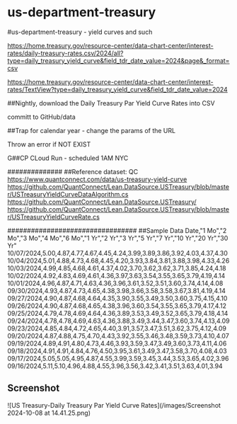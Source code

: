# us-department-treasury
#us-department-treasury - yield curves and such



https://home.treasury.gov/resource-center/data-chart-center/interest-rates/daily-treasury-rates.csv/2024/all?type=daily_treasury_yield_curve&field_tdr_date_value=2024&page&_format=csv


https://home.treasury.gov/resource-center/data-chart-center/interest-rates/TextView?type=daily_treasury_yield_curve&field_tdr_date_value=2024


##Nightly, download the Daily Treasury Par Yield Curve Rates into CSV

committ to GitHub/data

##Trap for calendar year - change the params of the URL

Throw an error if NOT EXIST

G##CP CLoud Run - scheduled 1AM NYC


##############
##Reference dataset: QC
https://www.quantconnect.com/data/us-treasury-yield-curve
https://github.com/QuantConnect/Lean.DataSource.USTreasury/blob/master/USTreasuryYieldCurveDataAlgorithm.cs
https://github.com/QuantConnect/Lean.DataSource.USTreasury/
https://github.com/QuantConnect/Lean.DataSource.USTreasury/blob/master/USTreasuryYieldCurveRate.cs









#################################
##Sample Data
Date,"1 Mo","2 Mo","3 Mo","4 Mo","6 Mo","1 Yr","2 Yr","3 Yr","5 Yr","7 Yr","10 Yr","20 Yr","30 Yr"
10/07/2024,5.00,4.87,4.77,4.67,4.45,4.24,3.99,3.89,3.86,3.92,4.03,4.37,4.30
10/04/2024,5.01,4.88,4.73,4.68,4.45,4.20,3.93,3.84,3.81,3.88,3.98,4.33,4.26
10/03/2024,4.99,4.85,4.68,4.61,4.37,4.02,3.70,3.62,3.62,3.71,3.85,4.24,4.18
10/02/2024,4.92,4.83,4.69,4.61,4.36,3.97,3.63,3.54,3.55,3.65,3.79,4.19,4.14
10/01/2024,4.96,4.87,4.71,4.63,4.36,3.96,3.61,3.52,3.51,3.60,3.74,4.14,4.08
09/30/2024,4.93,4.87,4.73,4.65,4.38,3.98,3.66,3.58,3.58,3.67,3.81,4.19,4.14
09/27/2024,4.90,4.87,4.68,4.64,4.35,3.90,3.55,3.49,3.50,3.60,3.75,4.15,4.10
09/26/2024,4.90,4.87,4.68,4.65,4.38,3.96,3.60,3.54,3.55,3.65,3.79,4.17,4.12
09/25/2024,4.79,4.78,4.69,4.64,4.36,3.89,3.53,3.49,3.52,3.65,3.79,4.18,4.14
09/24/2024,4.78,4.78,4.69,4.63,4.36,3.88,3.49,3.44,3.47,3.60,3.74,4.13,4.09
09/23/2024,4.85,4.84,4.72,4.65,4.40,3.91,3.57,3.47,3.51,3.62,3.75,4.12,4.09
09/20/2024,4.87,4.88,4.75,4.70,4.43,3.92,3.55,3.46,3.48,3.59,3.73,4.10,4.07
09/19/2024,4.89,4.91,4.80,4.73,4.46,3.93,3.59,3.47,3.49,3.60,3.73,4.11,4.06
09/18/2024,4.91,4.91,4.84,4.76,4.50,3.95,3.61,3.49,3.47,3.58,3.70,4.08,4.03
09/17/2024,5.05,5.05,4.95,4.87,4.55,3.99,3.59,3.45,3.44,3.53,3.65,4.02,3.96
09/16/2024,5.11,5.10,4.96,4.88,4.55,3.96,3.56,3.42,3.41,3.51,3.63,4.01,3.94






## Screenshot

![US Treasury-Daily Treasury Par Yield Curve Rates](/images/Screenshot 2024-10-08 at 14.41.25.png)